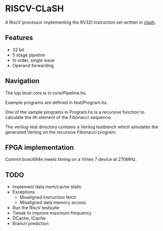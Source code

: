 # RISCV-CLaSH

A RiscV processor implementing the RV32I instruction set written in [clash](http://www.clash-lang.org/).

## Features
* 32 bit
* 5 stage pipeline
* In order, single issue
* Operand forwarding

## Navigation

The top level core is in core/Pipeline.hs.

Example programs are defined in test/Program.hs. 

One of the sample programs in Program.hs is a recursive function to calculate the ith element of the Fibonacci sequence. 

The verilog-test directory contains a Verilog testbench which simulates the generated Verilog on the recursive Fibonacci program.

## FPGA implementation

Commit bcec694e meets timing on a Virtex 7 device at 270MHz.

## TODO
* Implement data mem/cache stalls
* Exceptions
    * Misaligned instruction fetch
    * Misaligned data memory access
* Run the RiscV testsuite
* Tweak to improve maximum frequency
* DCache, ICache
* Branch prediction
